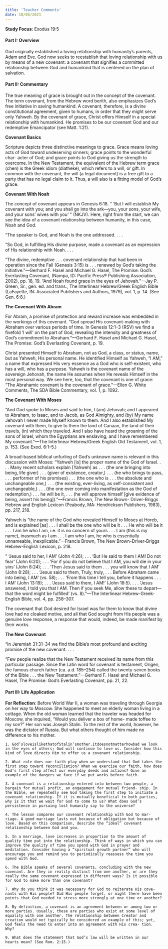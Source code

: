 ```yaml
---
title: 'Teacher Comments'
date: 10/04/2021
---
```


**Study Focus**: Exodus 19:5

#### Part I: Overview

God originally established a loving relationship with humanity’s parents, Adam and Eve. God now seeks to reestablish that loving relationship with us by means of a new covenant: a covenant that signifies a committed relationship between God and humankind that is centered on the plan of salvation.

#### Part II: Commentary

The true meaning of grace is brought out in the concept of the covenant. The term covenant, from the Hebrew word berith, also emphasizes God’s free initiative in saving humankind. A covenant, therefore, is a divine constitutional agreement, given to humans, in order that they might serve only Yahweh. By the covenant of grace, Christ offers Himself in a special relationship with humankind. He promises to be our covenant God and our redemptive Emancipator (see Matt. 1:21).

**Covenant Basics**

Scripture depicts three distinctive meanings to grace. Grace means loving acts of God toward undeserving sinners; grace points to the wonderful char- acter of God; and grace points to God giving us the strength to overcome. In the New Testament, the equivalent of the Hebrew term grace (chen) is the Greek idiom (diatheke), which refers to a will, or gift. In common with the covenant, the will (a legal document) is a free gift to a party that has no legal claim to it. Thus, a will also is a fitting model of God’s grace.

**Covenant With Noah**

The concept of covenant appears in Genesis 6:18. “ ‘But I will establish My covenant with you; and you shall go into the ark—you, your sons, your wife, and your sons’ wives with you’ ” (NKJV). Here, right from the start, we can see the idea of a covenant relationship between humanity, in this case, Noah and God.

“The speaker is God, and Noah is the one addressed. . . .

“So God, in fulfilling His divine purpose, made a covenant as an expression of His relationship with Noah. . . .

“The divine, redemptive . . . covenant relationship that had been in operation since the Fall (Genesis 3:15) is . . . renewed by God’s taking the initiative.”—Gerhard F. Hasel and Michael G. Hasel, The Promise: God’s Everlasting Covenant, (Nampa, ID: Pacific Press® Publishing Association, 2002), pp. 18, 19. “And Noah found grace in the eyes of Jehovah.”—Jay P. Green, Sr., gen. ed. and trans., The Interlinear Hebrew/Greek English Bible (LaFayette, IN: Associated Publishers and Authors, 1979), vol. 1, p. 14. (See Gen. 6:8.)

**The Covenant With Abram**

For Abram, a promise of protection and reward increase was embedded in the workings of this covenant. “God spread His covenant-making with Abraham over various periods of time. In Genesis 12:1–3 (RSV) we find a fivefold ‘I will’ on the part of God, revealing the intensity and greatness of God’s commitment to Abraham.”—Gerhard F. Hasel and Michael G. Hasel, The Promise: God’s Everlasting Covenant, p. 19.

Christ presented Himself to Abraham, not as God, a class, or status, name, but as Yahweh, His personal name. He identified Himself as Yahweh, “I AM,” a name that expressed His very essence as a God who is self-existent, who has a will, who has a purpose. Yahweh is the covenant name of the sovereign Jehovah, the name He assumes when He reveals Himself in the most personal way. We see here, too, that the covenant is one of grace: “The Abrahamic covenant is the covenant of grace.”—Ellen G. White Comments, The SDA Bible Commentary, vol. 1, p. 1092.

**The Covenant With Moses**

“And God spoke to Moses and said to him, I (am) Jehovah; and I appeared to Abraham, to Isaac, and to Jacob, as God Almighty, and (by) My name Jehovah I never made Myself known to them. And I also established My covenant with them, to give to them the land of Canaan, the land of their travels, (in) which they traveled. And I also have heard the groaning of the sons of Israel, whom the Egyptians are enslaving; and I have remembered My covenant.”—The Interlinear Hebrew/Greek English Old Testament, vol. 1, p. 153. (See Exod. 6:1–5.)

A broad-based biblical unfurling of God’s unknown name is relevant in this discussion with Moses: “Yahweh [is] the proper name of the God of Israel. . . . Many recent scholars explain [Yahweh] as . . . (the one bringing into being, life giver) . . . (giver of existence, creator,) . . . (he who brings to pass, . . . performer of his promises) . . . (the one who is . . . the absolute and unchangeable one,) . . . (the existing, ever-living, as self-consistent and unchangeable,) . . . (the one ever coming into manifestation as the God of redemption,) . . . he will be it, . . . (he will approve himself [give evidence of being, assert his being]).”—Francis Brown, The New Brown- Driver-Briggs Hebrew and English Lexicon (Peabody, MA: Hendrickson Publishers, 1983), pp. 217, 218.

Yahweh is “the name of the God who revealed Himself to Moses at Horeb, and is explained [as] . . . I shall be the one who will be it . . . He who will be it . . . I am he who I am, i.e. it is no concern of yours . . . I am (this is my name), inasmuch as I am . . . I am who I am, he who is essentially unnameable, inexplicable.”—Francis Brown, The New Brown-Driver-Briggs Hebrew-English Lexicon, p. 218.

“ ‘Jesus said to her, I AM’ (John 4:26); . . . ‘But He said to them I AM! Do not fear’ (John 6:20); . . . ‘For if you do not believe that I AM, you will die in your sins’ (John 8:24); . . . ‘Then Jesus said to them . . . you will know that I AM’ (John 8:28); . . . ‘Jesus said to them, Truly, truly, . . . Before Abraham came into being, I AM’ (vs. 58); . . . ‘From this time I tell you, before it happens . . . I AM’ (John 13:19); . . . ‘Jesus said to them, I AM!’ (John 18:5). . . . ‘Jesus answered, I told you that I AM. Then if you seek Me, allow these to depart—that the word might be fulfilled’ (vs. 8).”—The Interlinear Hebrew-Greek-English Bible, vol. 4, pp. 258–307.

The covenant that God desired for Israel was for them to know that divine love had no cloaked motive, and all that God sought from His people was a genuine love response, a response that would, indeed, be made manifest by their works.

**The New Covenant**

“In Jeremiah 31:31–34 we find the Bible’s most profound and exciting promise of the new covenant. . . .

“Few people realize that the New Testament received its name from this particular passage. Since the Latin word for covenant is testament, Origen, the famous church father (ca. a.d. 185–254) called the twenty-seven books of the Bible . . . the New Testament.”—Gerhard F. Hasel and Michael G. Hasel, The Promise: God’s Everlasting Covenant, pp. 21, 22.

#### Part III: Life Application

**For Reflection**: Before World War II, a woman was traveling through Georgia on her way to Moscow. She happened to meet an elderly woman living in a cottage. When the old woman learned that the traveler was headed for Moscow, she inquired, “Would you deliver a box of home- made toffee to my son?” Her son was Joseph Stalin. To the rest of the world, however, he was the dictator of Russia. But what others thought of him made no difference to his mother.

`1. God’sloveislikethatofStalin’smother.Itdoesnotmatterhowbad we look in the eyes of others; God will continue to love us. Consider how this kind of love directs Him to offer us a covenant relationship.`

`2. What role does our faith play when we understand that God takes the first step toward reconciliation? When we exercise our faith, how does God’s first step affect our everyday deeds and actions? Give an example of the dangers we face if we put works before faith.`

`3. A covenant is a relationship entered into between two people, a bargain for mutual profit, an engagement for mutual friend- ship. In the Bible, we repeatedly see God taking the first step to initiate a covenant relationship. If it is mutually beneficial to both parties, why is it that we wait for God to come to us? What does God’s persistence in pursuing lost humanity say to the universe?`

`4. The lesson compares our covenant relationship with God to mar- riage. A good marriage lasts not because of obligation but because of love. Based on this comparison, describe the “ideal” covenant relationship between God and you.`

`5. In a marriage, love increases in proportion to the amount of quality time put into the relationship. Think of ways in which you can improve the quality of time you spend with God in prayer and meditation. Consider having a “spiritual-growth partner” who will encourage you and remind you to periodically reassess the time you spend with God.`

`6. The Bible speaks of several covenants, concluding with the new covenant. Are they in reality distinct from one another, or are they really the same covenant expressed in different ways? Is it possible for God to make more than one covenant?`

`7. Why do you think it was necessary for God to reiterate His cove- nants with His people? Did His people forget, or might there have been points that God needed to stress more strongly at one time or another?`

`8. By definition, a covenant is an agreement between or among two or more parties. Usually, these are parties who exist at some level of equality with one another. The relationship between Creator and creation would not typically be considered an example of this; yet, God feels the need to enter into an agreement with His crea- tion. Why?`

`9. What does the statement that God’s law will be written in our hearts mean? (See Rom. 2:15.)`